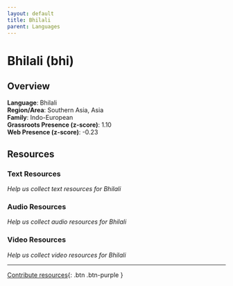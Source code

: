 ```yaml
---
layout: default
title: Bhilali
parent: Languages
---
```


# Bhilali (bhi)

## Overview

**Language**: Bhilali  
**Region/Area**: Southern Asia, Asia  
**Family**: Indo-European  
**Grassroots Presence (z-score)**: 1.10  
**Web Presence (z-score)**: -0.23  

## Resources

### Text Resources
*Help us collect text resources for Bhilali*

### Audio Resources
*Help us collect audio resources for Bhilali*

### Video Resources
*Help us collect video resources for Bhilali*

---

[Contribute resources](https://forms.office.com/e/1SfLJx3u1r){: .btn .btn-purple }
